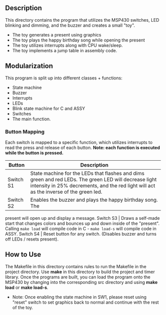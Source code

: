 ## Description
This directory contains the program that utilizes the MSP430 switches, LED
blinking and dimming, and the buzzer and creates a small "toy".
- The toy generates a present using graphics
- The toy plays the happy birthday song while opening the present
- The toy utilizes interrupts along with CPU wake/sleep.
- The toy implements a jump table in assembly code.

## Modularization
This program is split up into different classes + functions:
- State machine
- Buzzer
- Interrupts
- LEDs
- Blink state machine for C and ASSY
- Switches
- The main function.

### Button Mapping
Each switch is mapped to a specific function, which utilizes interrupts to read the press and release of each button. **Note: each function is executed while the button is pressed.**

Button      | Description
----------- | ---------------
Switch S1   | State machine for the LEDs that flashes and dims green and red LEDs. The green LED will decrease light intensity in 25% decrements, and the red light will act as the inverse of the green led.
Switch S2   | Enables the buzzer and plays the happy birthday song. The
present will open up and display a message.
Switch S3   | Draws a self-made start that changes colors and bounces up and
down inside of the "present". Calling `make load` will compile code in C - `make load-s` will compile code in ASSY.
Switch S4   | Reset button for any switch. (Disables buzzer and turns off LEDs
/ resets present).

## How to Use

The Makefile in this directory contains rules to run the Makefile in the project directory. Use **make** in this directory to build the project and timer library. Once the programs are built, you can load the program onto the MSP430 by changing into the corresponding src directory and using **make load** or **make load-s**.
- Note: Once enabling the state machine in SW1, please reset using "reset" switch to set graphics
back to normal and continue with the rest of the toy.

